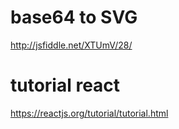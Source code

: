
# base64 to SVG
http://jsfiddle.net/XTUmV/28/

# tutorial react
https://reactjs.org/tutorial/tutorial.html
